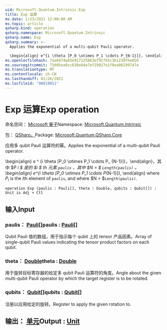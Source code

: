 ```yaml
---
uid: Microsoft.Quantum.Intrinsic.Exp
title: Exp 运算
ms.date: 1/23/2021 12:00:00 AM
ms.topic: article
qsharp.kind: operation
qsharp.namespace: Microsoft.Quantum.Intrinsic
qsharp.name: Exp
qsharp.summary: >-
  Applies the exponential of a multi-qubit Pauli operator.

  \begin{align} e^{i \theta [P_0 \otimes P_1 \cdots P_{N-1}]}, \end{align} where $P_i$ is the $i$th element of `paulis`, and where $N = $`Length(paulis)`.
ms.openlocfilehash: 7aa6974e83e917125b63ef91fb5c3b1238f6e856
ms.sourcegitcommit: 71605ea9cc630e84e7ef29027e1f0ea06299747e
ms.translationtype: MT
ms.contentlocale: zh-CN
ms.lasthandoff: 01/26/2021
ms.locfileid: "98819011"
---
```

# <a name="exp-operation"></a><span data-ttu-id="7c52c-102">Exp 运算</span><span class="sxs-lookup"><span data-stu-id="7c52c-102">Exp operation</span></span>

<span data-ttu-id="7c52c-103">命名空间： [Microsoft 量子](xref:Microsoft.Quantum.Intrinsic)</span><span class="sxs-lookup"><span data-stu-id="7c52c-103">Namespace: [Microsoft.Quantum.Intrinsic](xref:Microsoft.Quantum.Intrinsic)</span></span>

<span data-ttu-id="7c52c-104">包： [QSharp。](https://nuget.org/packages/Microsoft.Quantum.QSharp.Core)</span><span class="sxs-lookup"><span data-stu-id="7c52c-104">Package: [Microsoft.Quantum.QSharp.Core](https://nuget.org/packages/Microsoft.Quantum.QSharp.Core)</span></span>


<span data-ttu-id="7c52c-105">应用多 qubit Pauli 运算符的幂。</span><span class="sxs-lookup"><span data-stu-id="7c52c-105">Applies the exponential of a multi-qubit Pauli operator.</span></span>

<span data-ttu-id="7c52c-106">\begin{align} e ^ {i \theta [P_0 \otimes P_1 \cdots P_ {N-1}]}，\end{align}，其中 $P _i $ 是的 $i $ th 元素 `paulis` ，其中 $N = $ `Length(paulis)` 。</span><span class="sxs-lookup"><span data-stu-id="7c52c-106">\begin{align} e^{i \theta [P_0 \otimes P_1 \cdots P_{N-1}]}, \end{align} where $P_i$ is the $i$th element of `paulis`, and where $N = $`Length(paulis)`.</span></span>

```qsharp
operation Exp (paulis : Pauli[], theta : Double, qubits : Qubit[]) : Unit is Adj + Ctl
```


## <a name="input"></a><span data-ttu-id="7c52c-107">输入</span><span class="sxs-lookup"><span data-stu-id="7c52c-107">Input</span></span>

### <a name="paulis--pauli"></a><span data-ttu-id="7c52c-108">paulis： [Pauli](xref:microsoft.quantum.lang-ref.pauli)[]</span><span class="sxs-lookup"><span data-stu-id="7c52c-108">paulis : [Pauli](xref:microsoft.quantum.lang-ref.pauli)[]</span></span>

<span data-ttu-id="7c52c-109">Qubit Pauli 值的数组，用于指示每个 qubit 上的 tensor 产品因素。</span><span class="sxs-lookup"><span data-stu-id="7c52c-109">Array of single-qubit Pauli values indicating the tensor product factors on each qubit.</span></span>


### <a name="theta--double"></a><span data-ttu-id="7c52c-110">theta： [Double](xref:microsoft.quantum.lang-ref.double)</span><span class="sxs-lookup"><span data-stu-id="7c52c-110">theta : [Double](xref:microsoft.quantum.lang-ref.double)</span></span>

<span data-ttu-id="7c52c-111">用于旋转目标寄存器的给定多 qubit Pauli 运算符的角度。</span><span class="sxs-lookup"><span data-stu-id="7c52c-111">Angle about the given multi-qubit Pauli operator by which the target register is to be rotated.</span></span>


### <a name="qubits--qubit"></a><span data-ttu-id="7c52c-112">qubits： [Qubit](xref:microsoft.quantum.lang-ref.qubit)[]</span><span class="sxs-lookup"><span data-stu-id="7c52c-112">qubits : [Qubit](xref:microsoft.quantum.lang-ref.qubit)[]</span></span>

<span data-ttu-id="7c52c-113">注册以应用给定的旋转。</span><span class="sxs-lookup"><span data-stu-id="7c52c-113">Register to apply the given rotation to.</span></span>



## <a name="output--unit"></a><span data-ttu-id="7c52c-114">输出： [单元](xref:microsoft.quantum.lang-ref.unit)</span><span class="sxs-lookup"><span data-stu-id="7c52c-114">Output : [Unit](xref:microsoft.quantum.lang-ref.unit)</span></span>

